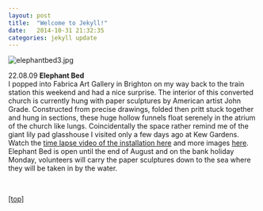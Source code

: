 ```yaml
---
layout: post
title:  "Welcome to Jekyll!"
date:   2014-10-31 21:32:35
categories: jekyll update
---
```


<p><p>

<img src="jpg/elephantbed3.jpg" alt="elephantbed3.jpg" />

<p>22.08.09 <strong>Elephant Bed</strong>
<br>I popped into Fabrica Art Gallery in Brighton on my way back to the train station this weekend and had a nice surprise.  The interior of this converted church is currently hung with paper sculptures by American artist John Grade.  Constructed from precise drawings, folded then pritt stuck together and hung in sections, these huge hollow funnels float serenely in the atrium of the church like lungs.   Coincidentally the space rather remind me of the giant lily pad glasshouse I visited only a few days ago at Kew Gardens.  Watch the <a class="light-grey-link" href="http://www.fabrica.org.uk/e_bed_timelapse.htm" target="self">time lapse video of the installation here</a> and more images <a class="light-grey-link" href="http://www.russelldavies.typepad.com" target="self">here</a>.
<br>Elephant Bed is open until the end of August and on the bank holiday Monday, volunteers will carry the paper sculptures down to the sea where they will be taken in by the water.
</p>

<br>
<p><a href="index.html">[top]</a><p>
<br><br>
